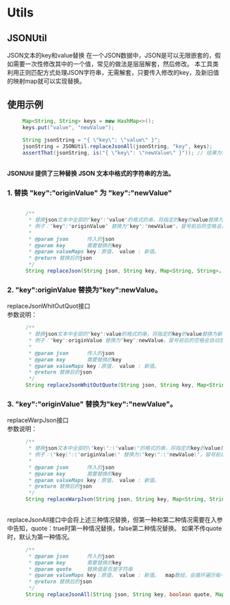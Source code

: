 # Utils

## JSONUtil

JSON文本的key和value替换
在一个JSON数据中，JSON是可以无限嵌套的，假如需要一次性修改其中的一个值，常见的做法是层层解套，然后修改。
本工具类利用正则匹配方式处理JSON字符串，无需解套，只要传入修改的key，及新旧值的映射map就可以实现替换。
## 使用示例
```java
     Map<String, String> keys = new HashMap<>();
     keys.put("value", "newValue");
     
     String jsonString = "{ \"key\": \"value\" }";
     jsonString = JSONUtil.replaceJsonAll(jsonString, "key", keys);
     assertThat(jsonString, is("{ \"key\": \"newValue\" }")); // 结果为true 
	 
```

**JSONUtil 提供了三种替换 JSON 文本中格式的字符串的方法。**

### 1. 替换 "key":"originValue" 为 "key":"newValue"
```java

      /**
       * 替换json文本中全部的"key":"value"的格式的串，将指定的key的value替换为新的value，如果没有匹配规则则返回原值。
       * 例子："key":"originValue" 替换为"key":"newValue"。冒号前后的空格会自动忽略。
       *
       * @param json      传入的json
       * @param key       需要替换的key
       * @param valueMaps key：原值， value : 新值。
       * @return 替换后的json
       */
      String replaceJson(String json, String key, Map<String, String>... valueMaps)
```

### 2. "key":originValue 替换为"key":newValue。
   replaceJsonWhitOutQuot接口  
   参数说明：

```java
      /**
       * 替换json文本中全部的"key":value的格式的串，将指定的key的value替换为新的value，如果没有匹配规则则返回原值。
       * 例子："key":originValue 替换为"key":newValue。冒号前后的空格会自动忽略。
       *
       * @param json      传入的json
       * @param key       需要替换的key
       * @param valueMaps key：原值， value : 新值。
       * @return 替换后的json
       */
      String replaceJsonWhitOutQuote(String json, String key, Map<String, String>... valueMaps)
```

### 3. \"key\":\"originValue\" 替换为\"key\":\"newValue\"。
   replaceWarpJson接口  
   参数说明：

```java
      /**
       * 替换json文本中全部的\"key\":\"value\"的格式的串，将指定的key的value替换为新的value，如果没有匹配规则则返回原值。
       * 例子：\"key\":\"originValue\" 替换为\"key\":\"newValue\"。冒号前后的空格会自动忽略。
       *
       * @param json      传入的json
       * @param key       需要替换的key
       * @param valueMaps key：原值， value : 新值。
       * @return 替换后的json
       */
      String replaceWarpJson(String json, String key, Map<String, String>... valueMaps) {
    

```

replaceJsonAll接口中会将上述三种情况替换，但第一种和第二种情况需要在入参中告知，quote：true时第一种情况替换，false第二种情况替换。
如果不传quote时，默认为第一种情况。


```java
      /**
       * @param json      传入的json
       * @param key       需要替换的key
       * @param quote     替换值是否是字符串
       * @param valueMaps key：原值， value : 新值。  map数组，会循环遍历每一个map
       * @return 替换后的json
       */
      String replaceJsonAll(String json, String key, boolean quote, Map<String, String>... valueMaps)

```
